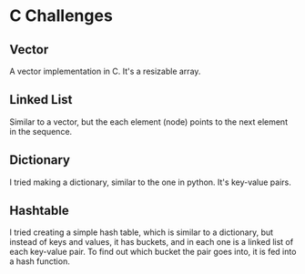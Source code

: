 # C Challenges
## Vector
A vector implementation in C. It's a resizable array.

## Linked List
Similar to a vector, but the each element (node) points to the next element in the sequence.

## Dictionary
I tried making a dictionary, similar to the one in python. It's key-value pairs.

## Hashtable
I tried creating a simple hash table, which is similar to a dictionary, but instead of keys and values, it has buckets, and in each one is a linked list of each key-value pair. To find out which bucket the pair goes into, it is fed into a hash function.
